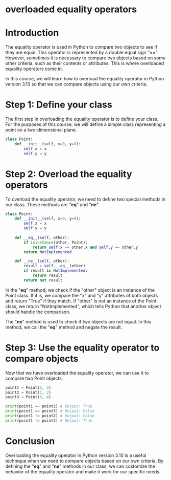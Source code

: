 
overloaded equality operators
=============================
Introduction
==
The equality operator is used in Python to compare two objects to see if they are equal. This operator is represented by a double equal sign "==". However, sometimes it is necessary to compare two objects based on some other criteria, such as their contents or attributes. This is where overloaded equality operators come in.

In this course, we will learn how to overload the equality operator in Python version 3.10 so that we can compare objects using our own criteria.

Step 1: Define your class
==
The first step in overloading the equality operator is to define your class. For the purposes of this course, we will define a simple class representing a point on a two-dimensional plane.

```python
class Point:
    def __init__(self, x=0, y=0):
        self.x = x
        self.y = y
```

Step 2: Overload the equality operators
==
To overload the equality operator, we need to define two special methods in our class. These methods are "__eq__" and "__ne__".

```python
class Point:
    def __init__(self, x=0, y=0):
        self.x = x
        self.y = y
    
    def __eq__(self, other):
        if isinstance(other, Point):
            return self.x == other.x and self.y == other.y
        return NotImplemented

    def __ne__(self, other):
        result = self.__eq__(other)
        if result is NotImplemented:
            return result
        return not result
```

In the "__eq__" method, we check if the "other" object is an instance of the Point class. If it is, we compare the "x" and "y" attributes of both objects and return "True" if they match. If "other" is not an instance of the Point class, we return "NotImplemented", which tells Python that another object should handle the comparison.

The "__ne__" method is used to check if two objects are not equal. In this method, we call the "__eq__" method and negate the result.

Step 3: Use the equality operator to compare objects
==
Now that we have overloaded the equality operator, we can use it to compare two Point objects.

```python
point1 = Point(1, 2)
point2 = Point(1, 2)
point3 = Point(3, 4)

print(point1 == point2) # Output: True
print(point1 == point3) # Output: False
print(point1 != point2) # Output: False
print(point1 != point3) # Output: True
```

Conclusion
==
Overloading the equality operator in Python version 3.10 is a useful technique when we need to compare objects based on our own criteria. By defining the "__eq__" and "__ne__" methods in our class, we can customize the behavior of the equality operator and make it work for our specific needs.